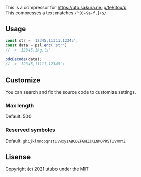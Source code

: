 
This is a compressor for https://utb.sakura.ne.jp/tekitou/p<br>
This compresses a text matches `/^[0-9a-f,]+$/`.

## Usage
```javascript
const str = '12345,11111,12345';
const data = pzl.enc('str')
// -> '12345,1kg,ls'

pdcDecode(data);
// -> '12345,11111,12345';
```

## Customize

You can search and fix the source code to customize settings.

### Max length
Default: 500

### Reserved symboles
Default: `ghijklmnopqrstuvwxyzABCDEFGHIJKLNMOPRSTUVWXYZ`

## Lisense
Copyright (c) 2021 utubo under the [MIT](https://opensource.org/licenses/mit-license.php)

